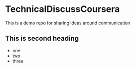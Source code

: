 # TechnicalDiscussCoursera
This is a demo repo for sharing ideas around communication

## This is second heading
* one
* two
* three
